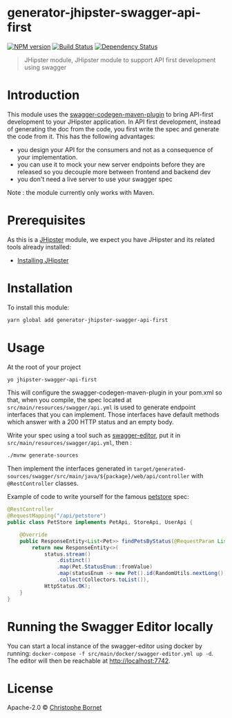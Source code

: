 # generator-jhipster-swagger-api-first
[![NPM version][npm-image]][npm-url] [![Build Status][travis-image]][travis-url] [![Dependency Status][daviddm-image]][daviddm-url]
> JHipster module, JHipster module to support API first development using swagger

# Introduction

This module uses the [swagger-codegen-maven-plugin](https://github.com/swagger-api/swagger-codegen/tree/master/modules/swagger-codegen-maven-plugin) to bring API-first development to your JHipster application.
In API first development, instead of generating the doc from the code, you first write the spec and generate the code from it. This has the following advantages:
* you design your API for the consumers and not as a consequence of your implementation.
* you can use it to mock your new server endpoints before they are released so you decouple more between frontend and backend dev
* you don't need a live server to use your swagger spec

Note : the module currently only works with Maven.


# Prerequisites

As this is a [JHipster](http://jhipster.github.io/) module, we expect you have JHipster and its related tools already installed:

- [Installing JHipster](https://jhipster.github.io/installation.html)

# Installation

To install this module:

```bash
yarn global add generator-jhipster-swagger-api-first
```

# Usage

At the root of your project
```bash
yo jhipster-swagger-api-first
```
This will configure the swagger-codegen-maven-plugin in your pom.xml so that, when you compile, the spec located at `src/main/resources/swagger/api.yml` is used to generate endpoint interfaces that you can implement.
Those interfaces have default methods which answer with a 200 HTTP status and an empty body.

Write your spec using a tool such as [swagger-editor](http://editor.swagger.io), put it in `src/main/resources/swagger/api.yml`, then :
```bash
./mvnw generate-sources
```
Then implement the interfaces generated in `target/generated-sources/swagger/src/main/java/${package}/web/api/controller` with `@RestController` classes.

Example of code to write yourself for the famous [petstore](http://petstore.swagger.io) spec:
```java
@RestController
@RequestMapping("/api/petstore")
public class PetStore implements PetApi, StoreApi, UserApi {

    @Override
    public ResponseEntity<List<Pet>> findPetsByStatus(@RequestParam List<String> status) {
        return new ResponseEntity<>(
            status.stream()
                .distinct()
                .map(Pet.StatusEnum::fromValue)
                .map(statusEnum -> new Pet().id(RandomUtils.nextLong()).status(statusEnum))
                .collect(Collectors.toList()),
            HttpStatus.OK);
    }
}
```

# Running the Swagger Editor locally

You can start a local instance of the swagger-editor using docker by running: `docker-compose -f src/main/docker/swagger-editor.yml up -d`. The editor will then be reachable at [http://localhost:7742](http://localhost:7742).

# License

Apache-2.0 © [Christophe Bornet](https://github.com/cbornet)


[npm-image]: https://img.shields.io/npm/v/generator-jhipster-swagger-api-first.svg
[npm-url]: https://npmjs.org/package/generator-jhipster-swagger-api-first
[travis-image]: https://travis-ci.org/cbornet/generator-jhipster-swagger-api-first.svg?branch=master
[travis-url]: https://travis-ci.org/cbornet/generator-jhipster-swagger-api-first
[daviddm-image]: https://david-dm.org/cbornet/generator-jhipster-swagger-api-first.svg?theme=shields.io
[daviddm-url]: https://david-dm.org/cbornet/generator-jhipster-swagger-api-first
